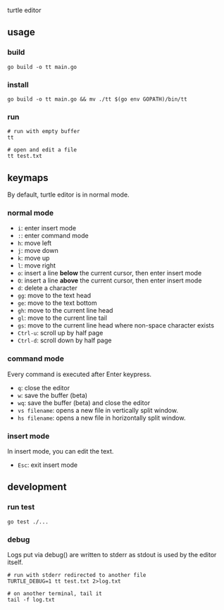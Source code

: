 turtle editor

## usage

### build

```shell
go build -o tt main.go
```

### install

```shell
go build -o tt main.go && mv ./tt $(go env GOPATH)/bin/tt
```

### run

```shell
# run with empty buffer
tt

# open and edit a file
tt test.txt
```

## keymaps

By default, turtle editor is in normal mode.

### normal mode

* `i`: enter insert mode
* `:`: enter command mode
* `h`: move left
* `j`: move down
* `k`: move up
* `l`: move right
* `o`: insert a line **below** the current cursor, then enter insert mode
* `O`: insert a line **above** the current cursor, then enter insert mode
* `d`: delete a character
* `gg`: move to the text head
* `ge`: move to the text bottom
* `gh`: move to the current line head
* `gl`: move to the current line tail
* `gs`: move to the current line head where non-space character exists
* `Ctrl-u`: scroll up by half page
* `Ctrl-d`: scroll down by half page

### command mode

Every command is executed after Enter keypress.

* `q`: close the editor
* `w`: save the buffer (beta)
* `wq`: save the buffer (beta) and close the editor
* `vs filename`: opens a new file in vertically split window.
* `hs filename`: opens a new file in horizontally split window.

### insert mode

In insert mode, you can edit the text.

* `Esc`: exit insert mode

## development

### run test

```shell
go test ./...
```

### debug

Logs put via debug() are written to stderr as stdout is used by the editor itself.

```shell
# run with stderr redirected to another file
TURTLE_DEBUG=1 tt test.txt 2>log.txt

# on another terminal, tail it
tail -f log.txt
```

